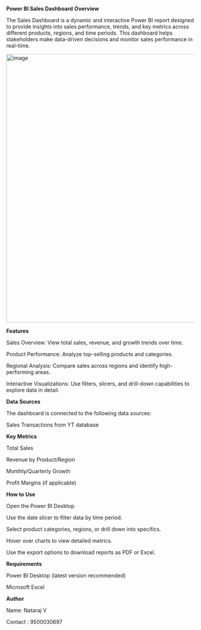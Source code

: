 **Power BI Sales Dashboard**
**Overview**

The Sales Dashboard is a dynamic and interactive Power BI report designed to provide insights into sales performance, trends, and key metrics across different products, regions, and time periods. This dashboard helps stakeholders make data-driven decisions and monitor sales performance in real-time.

<img width="1301" height="718" alt="image" src="https://github.com/user-attachments/assets/da6a81c3-0098-4d88-b0ca-b99c70b76ddb" />


**Features**

Sales Overview: View total sales, revenue, and growth trends over time.

Product Performance: Analyze top-selling products and categories.

Regional Analysis: Compare sales across regions and identify high-performing areas.

Interactive Visualizations: Use filters, slicers, and drill-down capabilities to explore data in detail.

**Data Sources**

The dashboard is connected to the following data sources:

Sales Transactions from YT database

**Key Metrics**

Total Sales

Revenue by Product/Region

Monthly/Quarterly Growth

Profit Margins (if applicable)

**How to Use**

Open the Power BI Desktop 

Use the date slicer to filter data by time period.

Select product categories, regions, or drill down into specifics.

Hover over charts to view detailed metrics.

Use the export options to download reports as PDF or Excel.

**Requirements**

Power BI Desktop (latest version recommended)

Microsoft Excel

**Author**

Name: Nataraj V

Contact : 9500030697


